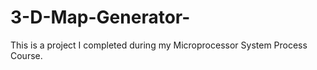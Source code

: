 # 3-D-Map-Generator-
This is a project I completed during my Microprocessor System Process Course. 
